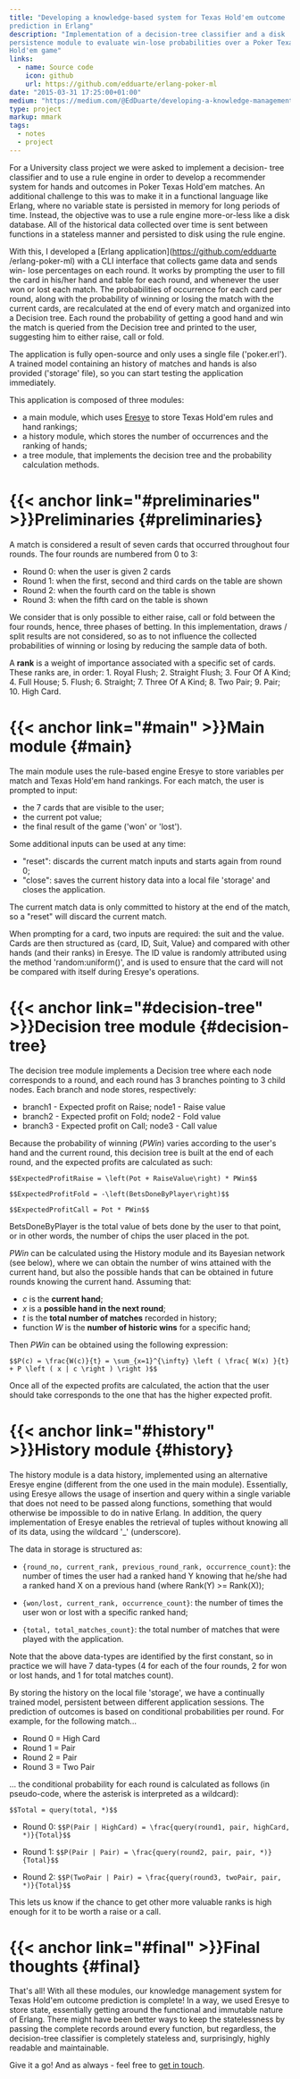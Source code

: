 ```yaml
---
title: "Developing a knowledge-based system for Texas Hold'em outcome
prediction in Erlang"
description: "Implementation of a decision-tree classifier and a disk
persistence module to evaluate win-lose probabilities over a Poker Texas
Hold'em game"
links:
  - name: Source code
    icon: github
    url: https://github.com/edduarte/erlang-poker-ml
date: "2015-03-31 17:25:00+01:00"
medium: "https://medium.com/@EdDuarte/developing-a-knowledge-management-system-for-texas-holdem-outcome-prediction-in-erlang-cf3440ab806b"
type: project
markup: mmark
tags:
  - notes
  - project
---
```


For a University class project we were asked to implement a decision- tree
classifier and to use a rule engine in order to develop a recommender system for
hands and outcomes in Poker Texas Hold'em matches. An additional challenge to
this was to make it in a functional language like Erlang, where no variable
state is persisted in memory for long periods of time. Instead, the objective
was to use a rule engine more-or-less like a disk database. All of the
historical data collected over time is sent between functions in a stateless
manner and persisted to disk using the rule engine.

With this, I developed a [Erlang application](https://github.com/edduarte
/erlang-poker-ml) with a CLI interface that collects game data and sends win-
lose percentages on each round. It works by prompting the user to fill the card
in his/her hand and table for each round, and whenever the user won or lost each
match. The probabilities of occurrence for each card per round, along with the
probability of winning or losing the match with the current cards, are
recalculated at the end of every match and organized into a Decision tree. Each
round the probability of getting a good hand and win the match is queried from
the Decision tree and printed to the user, suggesting him to either raise, call
or fold.

The application is fully open-source and only uses a single file ('poker.erl').
A trained model containing an history of matches and hands is also provided
('storage' file), so you can start testing the application immediately.

This application is composed of three modules:

- a main module, which uses [Eresye](http://sourceforge.net/projects/eresye/) to
  store Texas Hold'em rules and hand rankings;
- a history module, which stores the number of occurrences and the ranking of
  hands;
- a tree module, that implements the decision tree and the probability
  calculation methods.

# {{< anchor link="#preliminaries" >}}Preliminaries {#preliminaries}

A match is considered a result of seven cards that occurred throughout four
rounds. The four rounds are numbered from 0 to 3:

- Round 0: when the user is given 2 cards
- Round 1: when the first, second and third cards on the table are shown
- Round 2: when the fourth card on the table is shown
- Round 3: when the fifth card on the table is shown

We consider that is only possible to either raise, call or fold between the four
rounds, hence, three phases of betting. In this implementation, draws / split
results are not considered, so as to not influence the collected probabilities
of winning or losing by reducing the sample data of both.

A **rank** is a weight of importance associated with a specific set of cards.
These ranks are, in order: 1. Royal Flush; 2. Straight Flush; 3. Four Of A Kind; 4. Full House; 5. Flush; 6. Straight; 7. Three Of A Kind; 8. Two Pair; 9. Pair; 10. High Card.



# {{< anchor link="#main" >}}Main module {#main}

The main module uses the rule-based engine Eresye to store variables per match
and Texas Hold'em hand rankings. For each match, the user is prompted to input:

- the 7 cards that are visible to the user;
- the current pot value;
- the final result of the game ('won' or 'lost').

Some additional inputs can be used at any time:

- "reset": discards the current match inputs and starts again from round 0;
- "close": saves the current history data into a local file 'storage' and closes
  the application.

The current match data is only committed to history at the end of the match, so
a "reset" will discard the current match.

When prompting for a card, two inputs are required: the suit and the value.
Cards are then structured as {card, ID, Suit, Value} and compared with other
hands (and their ranks) in Eresye. The ID value is randomly attributed using the
method 'random:uniform()', and is used to ensure that the card will not be
compared with itself during Eresye's operations.



# {{< anchor link="#decision-tree" >}}Decision tree module {#decision-tree}

The decision tree module implements a Decision tree where each node corresponds
to a round, and each round has 3 branches pointing to 3 child nodes. Each branch
and node stores, respectively:

- branch1 - Expected profit on Raise; node1 - Raise value
- branch2 - Expected profit on Fold; node2 - Fold value
- branch3 - Expected profit on Call; node3 - Call value

Because the probability of winning (*PWin*) varies according to the user's hand
and the current round, this decision tree is built at the end of each round, and
the expected profits are calculated as such:

`$$ExpectedProfitRaise = \left(Pot + RaiseValue\right) * PWin$$`

`$$ExpectedProfitFold = -\left(BetsDoneByPlayer\right)$$`

`$$ExpectedProfitCall = Pot * PWin$$`

BetsDoneByPlayer is the total value of bets done by the user to that point, or
in other words, the number of chips the user placed in the pot.

*PWin* can be calculated using the History module and its Bayesian network (see
below), where we can obtain the number of wins attained with the current hand,
but also the possible hands that can be obtained in future rounds knowing the
current hand. Assuming that:
- *c* is the **current hand**;
- *x* is a **possible hand in the next round**;
- *t* is the **total number of matches** recorded in history;
- function *W* is the **number of historic wins** for a specific hand;

Then *PWin* can be obtained using the following expression:

`$$P(c) = \frac{W(c)}{t} = \sum_{x=1}^{\infty} \left ( \frac{ W(x) }{t} + P
\left ( x | c \right ) \right )$$`

Once all of the expected profits are calculated, the action that the user should
take corresponds to the one that has the higher expected profit.



# {{< anchor link="#history" >}}History module {#history}

The history module is a data history, implemented using an alternative Eresye
engine (different from the one used in the main module). Essentially, using
Eresye allows the usage of insertion and query within a single variable that
does not need to be passed along functions, something that would otherwise be
impossible to do in native Erlang. In addition, the query implementation of
Eresye enables the retrieval of tuples without knowing all of its data, using
the wildcard '_' (underscore).

The data in storage is structured as:

- ``{round_no, current_rank, previous_round_rank, occurrence_count}``: the
  number of times the user had a ranked hand Y knowing that he/she had a ranked
  hand X on a previous hand (where Rank(Y) >= Rank(X));

- ``{won/lost, current_rank, occurrence_count}``: the number of times the user
  won or lost with a specific ranked hand;

- ``{total, total_matches_count}``: the total number of matches that were played
  with the application.

Note that the above data-types are identified by the first constant, so in
practice we will have 7 data-types (4 for each of the four rounds, 2 for won or
lost hands, and 1 for total matches count).

By storing the history on the local file 'storage', we have a continually
trained model, persistent between different application sessions. The prediction
of outcomes is based on conditional probabilities per round. For example, for
the following match...

- Round 0 = High Card
- Round 1 = Pair
- Round 2 = Pair
- Round 3 = Two Pair

... the conditional probability for each round is calculated as follows (in
pseudo-code, where the asterisk is interpreted as a wildcard):

`$$Total = query(total, *)$$`

- Round 0: `$$P(Pair | HighCard) = \frac{query(round1, pair, highCard,
  *)}{Total}$$`

- Round 1: `$$P(Pair | Pair) = \frac{query(round2, pair, pair, *)}{Total}$$`

- Round 2: `$$P(TwoPair | Pair) = \frac{query(round3, twoPair, pair,
  *)}{Total}$$`

This lets us know if the chance to get other more valuable ranks is high enough
for it to be worth a raise or a call.

# {{< anchor link="#final" >}}Final thoughts {#final}

That's all! With all these modules, our knowledge management system for Texas
Hold'em outcome prediction is complete! In a way, we used Eresye to store state,
essentially getting around the functional and immutable nature of Erlang. There
might have been better ways to keep the statelessness by passing the complete
records around every function, but regardless, the decision-tree classifier is
completely stateless and, surprisingly, highly readable and maintainable.

Give it a go! And as always - feel free to [get in
touch](mailto:hi@edduarte.com).


<script async src="/js/math-code.js"></script>
<script async src="//cdn.bootcss.com/mathjax/2.7.1/MathJax.js?config=TeX-MML-AM_CHTML"></script>
